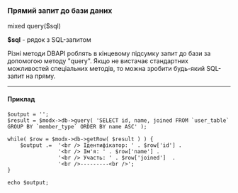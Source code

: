### Прямий запит до бази даних
mixed query($sql)

**$sql** - рядок з SQL-запитом

Різні методи DBAPI роблять в кінцевому підсумку запит до бази за допомогою методу "query". Якщо не вистачає стандартних можливостей спеціальних методів, то можна зробити будь-який SQL-запит на пряму.
***

#### Приклад

	$output = '';  
	$result = $modx->db->query( 'SELECT id, name, joined FROM `user_table` GROUP BY `member_type` ORDER BY name ASC' );   
	
	while( $row = $modx->db->getRow( $result ) ) {  
		$output .=  '<br /> Ідентифікатор: ' . $row['id'] . 
					'<br /> Ім'я: ' . $row['name'] . 
					'<br /> Участь: ' . $row['joined']  . 
					'<br />---------<br />';  
	}  
	
	echo $output;